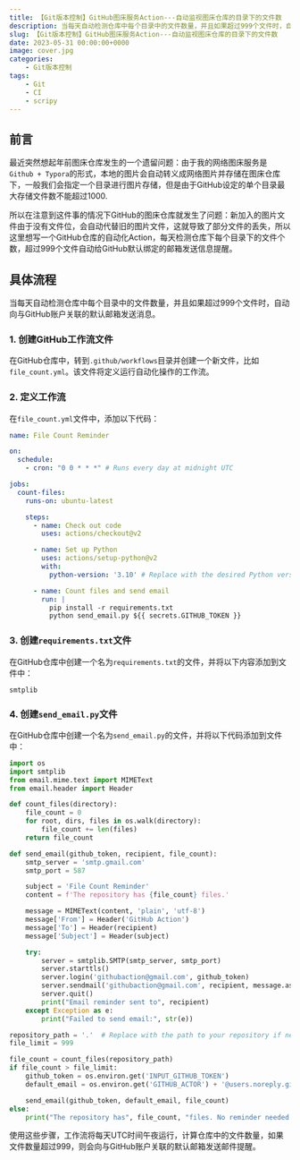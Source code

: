 ```yaml
---
title: 【Git版本控制】GitHub图床服务Action---自动监视图床仓库的目录下的文件数
description: 当每天自动检测仓库中每个目录中的文件数量，并且如果超过999个文件时，自动向与GitHub账户关联的默认邮箱发送消息
slug: 【Git版本控制】GitHub图床服务Action---自动监视图床仓库的目录下的文件数
date: 2023-05-31 00:00:00+0000
image: cover.jpg
categories:
    - Git版本控制
tags:
    - Git
    - CI
    - scripy
---
```




## 前言

最近突然想起年前图床仓库发生的一个遗留问题：由于我的网络图床服务是`Github + Typora`的形式，本地的图片会自动转义成网络图片并存储在图床仓库下，一般我们会指定一个目录进行图片存储，但是由于GitHub设定的单个目录最大存储文件数不能超过1000.

所以在注意到这件事的情况下GitHub的图床仓库就发生了问题：新加入的图片文件由于没有文件位，会自动代替旧的图片文件，这就导致了部分文件的丢失，所以这里想写一个GitHub仓库的自动化Action，每天检测仓库下每个目录下的文件个数，超过999个文件自动给GitHub默认绑定的邮箱发送信息提醒。

## 具体流程

当每天自动检测仓库中每个目录中的文件数量，并且如果超过999个文件时，自动向与GitHub账户关联的默认邮箱发送消息。

### 1. 创建GitHub工作流文件
在GitHub仓库中，转到`.github/workflows`目录并创建一个新文件，比如`file_count.yml`。该文件将定义运行自动化操作的工作流。

### 2. 定义工作流
在`file_count.yml`文件中，添加以下代码：

```yaml
name: File Count Reminder

on:
  schedule:
    - cron: "0 0 * * *" # Runs every day at midnight UTC

jobs:
  count-files:
    runs-on: ubuntu-latest

    steps:
      - name: Check out code
        uses: actions/checkout@v2

      - name: Set up Python
        uses: actions/setup-python@v2
        with:
          python-version: '3.10' # Replace with the desired Python version

      - name: Count files and send email
        run: |
          pip install -r requirements.txt
          python send_email.py ${{ secrets.GITHUB_TOKEN }}
```

### 3. 创建`requirements.txt`文件
在GitHub仓库中创建一个名为`requirements.txt`的文件，并将以下内容添加到文件中：

```
smtplib
```

### 4. 创建`send_email.py`文件
在GitHub仓库中创建一个名为`send_email.py`的文件，并将以下代码添加到文件中：

```python
import os
import smtplib
from email.mime.text import MIMEText
from email.header import Header

def count_files(directory):
    file_count = 0
    for root, dirs, files in os.walk(directory):
        file_count += len(files)
    return file_count

def send_email(github_token, recipient, file_count):
    smtp_server = 'smtp.gmail.com'
    smtp_port = 587

    subject = 'File Count Reminder'
    content = f'The repository has {file_count} files.'

    message = MIMEText(content, 'plain', 'utf-8')
    message['From'] = Header('GitHub Action')
    message['To'] = Header(recipient)
    message['Subject'] = Header(subject)

    try:
        server = smtplib.SMTP(smtp_server, smtp_port)
        server.starttls()
        server.login('githubaction@gmail.com', github_token)
        server.sendmail('githubaction@gmail.com', recipient, message.as_string())
        server.quit()
        print("Email reminder sent to", recipient)
    except Exception as e:
        print("Failed to send email:", str(e))

repository_path = '.'  # Replace with the path to your repository if needed
file_limit = 999

file_count = count_files(repository_path)
if file_count > file_limit:
    github_token = os.environ.get('INPUT_GITHUB_TOKEN')
    default_email = os.environ.get('GITHUB_ACTOR') + '@users.noreply.github.com'

    send_email(github_token, default_email, file_count)
else:
    print("The repository has", file_count, "files. No reminder needed.")
```

使用这些步骤，工作流将每天UTC时间午夜运行，计算仓库中的文件数量，如果文件数量超过999，则会向与GitHub账户关联的默认邮箱发送邮件提醒。

